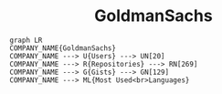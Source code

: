 <h1 align="center">GoldmanSachs</h1>

```mermaid
graph LR
COMPANY_NAME{GoldmanSachs}
COMPANY_NAME ---> U{Users} ---> UN[20]
COMPANY_NAME ---> R{Repositories} ---> RN[269]
COMPANY_NAME ---> G{Gists} ---> GN[129]
COMPANY_NAME ---> ML{Most Used<br>Languages}
```
